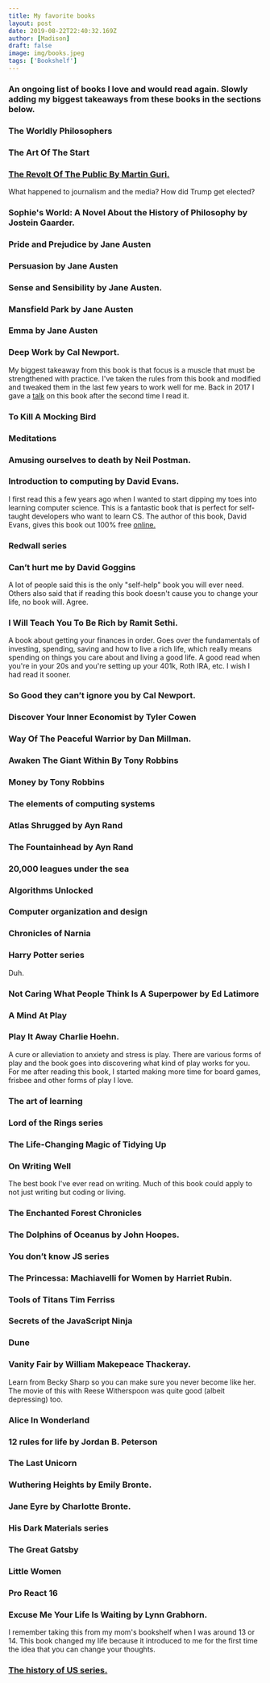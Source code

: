 ```yaml
---
title: My favorite books
layout: post
date: 2019-08-22T22:40:32.169Z
author: [Madison]
draft: false
image: img/books.jpeg
tags: ['Bookshelf']
---
```


### An ongoing list of books I love and would read again. Slowly adding my biggest takeaways from these books in the sections below.

### The Worldly Philosophers

### The Art Of The Start

### [The Revolt Of The Public By Martin Guri.](https://www.madisonkanna.com/posts/revolt-of-the-public/)

What happened to journalism and the media? How did Trump get elected?

### Sophie's World: A Novel About the History of Philosophy by Jostein Gaarder.

### Pride and Prejudice by Jane Austen

### Persuasion by Jane Austen

### Sense and Sensibility by Jane Austen.

### Mansfield Park by Jane Austen

### Emma by Jane Austen

### Deep Work by Cal Newport.

My biggest takeaway from this book is that focus is a muscle that must be strengthened with practice. I've taken the rules from this book and modified and tweaked them in the last few years to work well for me. Back in 2017 I gave a [talk](https://www.youtube.com/watch?v=ek5nxE2sC6U) on this book after the second time I read it.

### To Kill A Mocking Bird

### Meditations

### Amusing ourselves to death by Neil Postman.

### Introduction to computing by David Evans.

I first read this a few years ago when I wanted to start dipping my toes into learning computer science. This is a fantastic book that is perfect for self-taught developers who want to learn CS. The author of this book, David Evans, gives this book out 100% free [online.](https://computingbook.org/)

### Redwall series

### Can’t hurt me by David Goggins

A lot of people said this is the only "self-help" book you will ever need. Others also said that if reading this book doesn't cause you to change your life, no book will. Agree.

### I Will Teach You To Be Rich by Ramit Sethi.

A book about getting your finances in order. Goes over the fundamentals of investing, spending, saving and how to live a rich life, which really means spending on things you care about and living a good life. A good read when you're in your 20s and you're setting up your 401k, Roth IRA, etc. I wish I had read it sooner.

### So Good they can’t ignore you by Cal Newport.

### Discover Your Inner Economist by Tyler Cowen

### Way Of The Peaceful Warrior by Dan Millman.

### Awaken The Giant Within By Tony Robbins

### Money by Tony Robbins

### The elements of computing systems

### Atlas Shrugged by Ayn Rand

### The Fountainhead by Ayn Rand

### 20,000 leagues under the sea

### Algorithms Unlocked

### Computer organization and design

### Chronicles of Narnia

### Harry Potter series

Duh.

### Not Caring What People Think Is A Superpower by Ed Latimore

### A Mind At Play

### Play It Away Charlie Hoehn.

A cure or alleviation to anxiety and stress is play. There are various forms of play and the book goes into discovering what kind of play works for you. For me after reading this book, I started making more time for board games, frisbee and other forms of play I love.

### The art of learning

### Lord of the Rings series

### The Life-Changing Magic of Tidying Up

### On Writing Well

The best book I've ever read on writing. Much of this book could apply to not just writing but coding or living.

### The Enchanted Forest Chronicles

### The Dolphins of Oceanus by John Hoopes.

### You don’t know JS series

### The Princessa: Machiavelli for Women by Harriet Rubin.

### Tools of Titans Tim Ferriss

### Secrets of the JavaScript Ninja

### Dune

### Vanity Fair by William Makepeace Thackeray.

Learn from Becky Sharp so you can make sure you never become like her. The movie of this with Reese Witherspoon was quite good (albeit depressing) too.

### Alice In Wonderland

### 12 rules for life by Jordan B. Peterson

### The Last Unicorn

### Wuthering Heights by Emily Bronte.

### Jane Eyre by Charlotte Bronte.

### His Dark Materials series

### The Great Gatsby

### Little Women

### Pro React 16

### Excuse Me Your Life Is Waiting by Lynn Grabhorn.

I remember taking this from my mom's bookshelf when I was around 13 or 14. This book changed my life because it introduced to me for the first time the idea that you can change your thoughts.

### [The history of US series.](https://www.amazon.com/History-US-Eleven-Set-Paperback/dp/0195327276)
